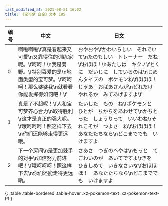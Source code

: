 ```yaml
---
last_modified_at: 2021-08-21 16:02
title: 《宝可梦 白金》文本 185
---
```

| 编号 | 中文 | 日文 |
| ---- | ---- | ---- |
| 0 | 啊啦啊啦\f真是看起来又可爱\n又靠得住的训练家呢。\f呵呵！\n我是菊野。\f特别喜爱的是\n地面类型的宝可梦。\f呵呵呵！那么婆婆我\n就看看你能发挥得如何吧！\f | おやおや\fかわいらしい　それでいて\nたのもしい　トレーナー　だね\fおほほ！\nあたしは　キクノ\fとくに　だいじに　しているのは\nじめんタイプの　ポケモンね\fほほほ！　じゃあ　おばあさんが\nどれだけ　やれるか　みてあげますよ\f |
| 1 | 真是了不起呢！\f人和宝可梦齐心合力\n取得胜利\r这才是真正的强大呢。\f哦呵呵呵！照这样下去\n你们还能够走得更远哦。 | たいした　もの　ね\fポケモンと　ひとが　ちからをあわせて\nかちとった　しょうりって　いいわね\rそれこそが　つよさ　ね\fおほほほ！　あなたたちなら\nどこまででも　いけますよ |
| 2 | 下一个房间\n是更加棘手的对手\r加倍努力前进吧！\f哦呵呵呵！照这样下去\n你们还能走得更远哟。 | さあさ　つぎのへやは\nもっと　てごわいのが　あいてですよ\rきを　ひきしめて　いきなさいな\fおほほほ！　あなたたちなら\nどこまででも　いけますよ |
{: .table .table-bordered .table-hover .xz-pokemon-text .xz-pokemon-text-Pt }